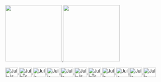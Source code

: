 <div>
  <a href="https://github.com/juligaioso">
  <img height="180em" src="https://github-readme-stats.vercel.app/api?username=juligaioso&show_icons=true&theme=dracula&include_all_commits=true&count_private=true"/>
  <img height="180em" src="https://github-readme-stats.vercel.app/api/top-langs/?username=juligaioso&layout=compact&langs_count=7&theme=dracula"/>
</div>
<div><br>
  <img align="center" alt="Juli-Js" height="30" width="40" src="https://img.shields.io/badge/HTML5-E34F26?style=for-the-badge&logo=html5&logoColor=white">
  <img align="center" alt="Juli-Ts" height="30" width="40" src="https://img.shields.io/badge/CSS3-1572B6?style=for-the-badge&logo=css3&logoColor=white">
  <img align="center" alt="Juli-React" height="30" width="40" src="https://img.shields.io/badge/Sass-CC6699?style=for-the-badge&logo=sass&logoColor=white">
  <img align="center" alt="Juli-HTML" height="30" width="40" src="https://img.shields.io/badge/JavaScript-F7DF1E?style=for-the-badge&logo=javascript&logoColor=black">
  <img align="center" alt="Juli-CSS" height="30" width="40" src="https://img.shields.io/badge/TypeScript-007ACC?style=for-the-badge&logo=typescript&logoColor=white">
    <img align="center" alt="Juli-Js" height="30" width="40" src="https://img.shields.io/badge/React-20232A?style=for-the-badge&logo=react&logoColor=61DAFB">
  <img align="center" alt="Juli-Ts" height="30" width="40" src="https://img.shields.io/badge/Gatsby-663399?style=for-the-badge&logo=gatsby&logoColor=white">
  <img align="center" alt="Juli-React" height="30" width="40" src="https://img.shields.io/badge/Java-ED8B00?style=for-the-badge&logo=java&logoColor=white">
  <img align="center" alt="Juli-HTML" height="30" width="40" src="https://img.shields.io/badge/Go-00ADD8?style=for-the-badge&logo=go&logoColor=white">
  <img align="center" alt="Juli-CSS" height="30" width="40" src="https://img.shields.io/badge/Shell_Script-121011?style=for-the-badge&logo=gnu-bash&logoColor=white">
    <img align="center" alt="Juli-CSS" height="30" width="40" src="https://img.shields.io/badge/PostgreSQL-316192?style=for-the-badge&logo=postgresql&logoColor=white">

</div>
  
